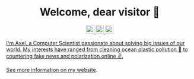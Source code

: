 <h1 align="center" >Welcome, dear visitor 👋</h1>

<p align="center">

<a href="https://www.instagram.com/axel.pey/">
  <img alt="Axel | Instagram" width="22px" src="https://raw.githubusercontent.com/hussainweb/hussainweb/main/icons/instagram.png" />
</a>
<a href="https://twitter.com/AxelPeytavin">
  <img alt="Axel Peytavin | Twitter" width="22px" src="https://raw.githubusercontent.com/peterthehan/peterthehan/master/assets/twitter.svg" />
</a>
<a href="https://www.linkedin.com/in/axel-peytavin/">
  <img alt="Axel Peytavin | LinkedIN" width="22px" src="https://raw.githubusercontent.com/peterthehan/peterthehan/master/assets/linkedin.svg" />
  
</p>

I'm Axel, a Computer Scientist passionate about solving big issues of our world. My interests have ranged from cleaning ocean plastic pollution 🌊 to countering fake news and polarization online ✌.

See more information on [my website](axelpey.github.io).



<!--
**axelpey/axelpey** is a ✨ _special_ ✨ repository because its `README.md` (this file) appears on your GitHub profile.

Here are some ideas to get you started:

- 🔭 I’m currently working on ...
- 🌱 I’m currently learning ...
- 👯 I’m looking to collaborate on ...
- 🤔 I’m looking for help with ...
- 💬 Ask me about ...
- 📫 How to reach me: ...
- 😄 Pronouns: ...
- ⚡ Fun fact: ...
-->

